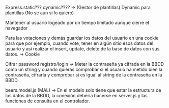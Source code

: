 Express.static??? dynamic????
    -> (Gestor de plantillas) Dynamic para plantillas (No se aun si lo quiero)

Mantener al usuario logeado por un tiempo limitado aunque cierre el navegador

Para las votaciones y demás guardar los datos del usuario en una cookie para que por ejemplo, cuando vote, tener en algún sitio esos datos del usuario y así realizar el insert, update, delete de la base de datos con sus datos.
    -> Cookie

Cifrar password registro/login
    -> Meter la contraseña ya cifrada en la BBDD como un string y cuando quieras comprobar si el usuario ha metido bien la contraseña, cifrarla y comprobar si es igual al string de la contraseña en la BBDD

beers.model.js (MAL)
    -> En el modelo solo tiene que estar la estructura de los datos de la BBDD, la conexión debería hacerse en server.js y las funciones de consulta en el controlador.